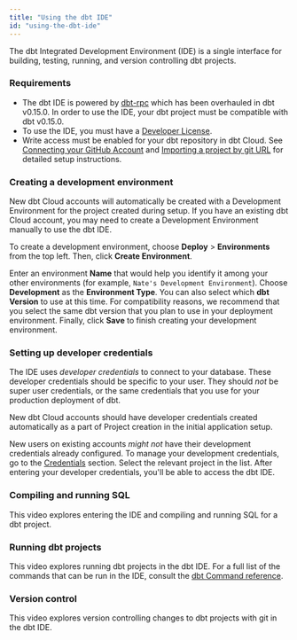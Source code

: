 ```yaml
---
title: "Using the dbt IDE"
id: "using-the-dbt-ide"
---
```


The dbt Integrated Development Environment (IDE) is a single interface for building, testing, running, and version controlling dbt projects.

### Requirements

- The dbt IDE is powered by [dbt-rpc](rpc) which has been overhauled in dbt v0.15.0. In order to use the IDE, your dbt project must be compatible with dbt v0.15.0.
- To use the IDE, you must have a [Developer License](cloud-seats-and-users). 
- Write access must be enabled for your dbt repository in dbt Cloud. See [Connecting your GitHub Account](cloud-installing-the-github-application) and [Importing a project by git URL](cloud-import-a-project-by-git-url) for detailed setup instructions.

### Creating a development environment
New dbt Cloud accounts will automatically be created with a Development Environment for the project created during setup. If you have an existing dbt Cloud account, you may need to create a Development Environment manually to use the dbt IDE.

To create a development environment, choose **Deploy** > **Environments** from the top left. Then, click **Create Environment**.

<Lightbox src="/img/docs/running-a-dbt-project/using-the-dbt-ide/empty-env-page.png" title="Creating a new environment for the Analytics project"/>

Enter an environment **Name** that would help you identify it among your other environments (for example, `Nate's Development Environment`). Choose **Development** as the **Environment Type**. You can also select which **dbt Version** to use at this time. For compatibility reasons, we recommend that you select the same dbt version that you plan to use in your deployment environment. Finally, click **Save** to finish creating your development environment.

<Lightbox src="/img/docs/running-a-dbt-project/using-the-dbt-ide/create-dev-env.png" title="Creating a development environment"/>

### Setting up developer credentials

The IDE uses *developer credentials* to connect to your database. These developer credentials should be specific to your user. They should *not* be super user credentials, or the same credentials that you use for your production deployment of dbt.

New dbt Cloud accounts should have developer credentials created automatically as a part of Project creation in the initial application setup.

<Lightbox src="/img/docs/running-a-dbt-project/using-the-dbt-ide/dev-cred-project-setup.png" title="Developer credentials are created during project setup"/>

New users on existing accounts *might not* have their development credentials already configured. To manage your development credentials, go to the [Credentials](https://cloud.getdbt.com/next/settings/profile#credentials) section. Select the relevant project in the list. After entering your developer credentials, you'll be able to access the dbt IDE.

<Lightbox src="/img/docs/running-a-dbt-project/using-the-dbt-ide/dev-cred-edit-proj.png" title="Configure developer credentials in your Profile."/>

### Compiling and running SQL

This video explores entering the IDE and compiling and running SQL for a dbt project.


<LoomVideo id="a4a1695e0f2445ffbbef8a2ccf514877" />

### Running dbt projects

This video explores running dbt projects in the dbt IDE. For a full list of the commands that can be run in the IDE, consult the [dbt Command reference](dbt-commands).

<LoomVideo id="3f247c8ee0c7414b88eb64ac75b8918d" />

### Version control

This video explores version controlling changes to dbt projects with git in the dbt IDE.

<LoomVideo id="efa64fa9db6346c4b0f4c64999146445" />
